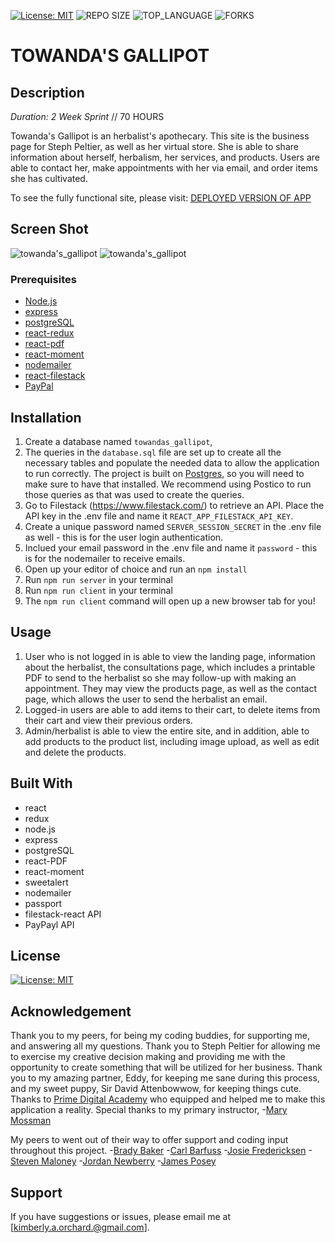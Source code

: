 [![License: MIT](https://img.shields.io/badge/License-MIT-yellow.svg)](https://img.shields.io/github/license/korchard/towandas-gallipot.svg?style=flat-square)
![REPO SIZE](https://img.shields.io/github/repo-size/korchard/towandas-gallipot.svg?style=flat-square)
![TOP_LANGUAGE](https://img.shields.io/github/languages/top/korchard/towandas-gallipot.svg?style=flat-square)
![FORKS](https://img.shields.io/github/forks/korchard/towandas-gallipot.svg?style=social)

# TOWANDA'S GALLIPOT

## Description

_Duration: 2 Week Sprint_ // 70 HOURS

Towanda's Gallipot is an herbalist's apothecary. This site is the business page for Steph Peltier, as well as her virtual store. She is able to share information about herself, herbalism, her services, and products. Users are able to contact her, make appointments with her via email, and order items she has cultivated. 

To see the fully functional site, please visit: [DEPLOYED VERSION OF APP](www.heroku.com)

## Screen Shot

![towanda's_gallipot](./public/images/ss1.png)
![towanda's_gallipot](./public/images/ss2.png)

### Prerequisites

- [Node.js](https://nodejs.org/en/)
- [express](https://expressjs.com/)
- [postgreSQL](https://www.postgresql.org/download/)
- [react-redux](https://redux.js.org/introduction/installation)
- [react-pdf](https://www.npmjs.com/package/react-pdf)
- [react-moment](https://www.npmjs.com/package/react-moment)
- [nodemailer](https://www.npmjs.com/package/nodemailer)
- [react-filestack](https://www.npmjs.com/package/filestack-react)
- [PayPal](https://developer.paypal.com/docs/api/overview/)

## Installation 

1. Create a database named `towandas_gallipot`,
2. The queries in the `database.sql` file are set up to create all the necessary tables and populate the needed data to allow the application to run correctly. The project is built on [Postgres](https://www.postgresql.org/download/), so you will need to make sure to have that installed. We recommend using Postico to run those queries as that was used to create the queries.
3. Go to Filestack (https://www.filestack.com/) to retrieve an API. Place the API key in the .env file and name it `REACT_APP_FILESTACK_API_KEY`.
4. Create a unique password named `SERVER_SESSION_SECRET` in the .env file as well - this is for the user login authentication.
5. Inclued your email password in the .env file and name it `password` - this is for the nodemailer to receive emails.
6. Open up your editor of choice and run an `npm install`
7. Run `npm run server` in your terminal
5. Run `npm run client` in your terminal
6. The `npm run client` command will open up a new browser tab for you!

## Usage

1. User who is not logged in is able to view the landing page, information about the herbalist, the consultations page, which includes a printable PDF to send to the herbalist so she may follow-up with making an appointment. They may view the products page, as well as the contact page, which allows the user to send the herbalist an email.
2. Logged-in users are able to add items to their cart, to delete items from their cart and view their previous orders.
3. Admin/herbalist is able to view the entire site, and in addition, able to add products to the product list, including image upload, as well as edit and delete the products. 

## Built With

- react
- redux
- node.js
- express
- postgreSQL
- react-PDF
- react-moment
- sweetalert
- nodemailer
- passport
- filestack-react API
- PayPayl API

## License
[![License: MIT](https://img.shields.io/badge/License-MIT-yellow.svg)](https://opensource.org/licenses/MIT)

## Acknowledgement
Thank you to my peers, for being my coding buddies, for supporting me, and answering all my questions. Thank you to Steph Peltier for allowing me to exercise my creative decision making and providing me with the opportunity to create something that will be utilized for her business. Thank you to my amazing partner, Eddy, for keeping me sane during this process, and my sweet puppy, Sir David Attenbowwow, for keeping things cute. Thanks to [Prime Digital Academy](www.primeacademy.io) who equipped and helped me to make this application a reality. Special thanks to my primary instructor, 
-[Mary Mossman](https://github.com/mbMosman)

My peers to went out of their way to offer support and coding input throughout this project.
-[Brady Baker]()
-[Carl Barfuss]()
-[Josie Fredericksen](https://github.com/freder48)
-[Steven Maloney](https://github.com/sdeda1us)
-[Jordan Newberry]()
-[James Posey]()

## Support
If you have suggestions or issues, please email me at [kimberly.a.orchard.@gmail.com].